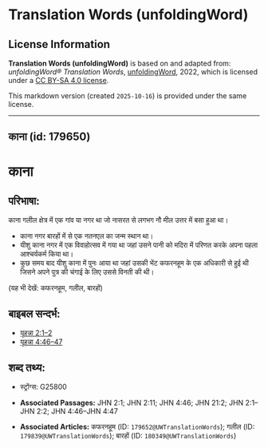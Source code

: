 # Translation Words (unfoldingWord)

## License Information

**Translation Words (unfoldingWord)** is based on and adapted from: _unfoldingWord® Translation Words_, [unfoldingWord](https://unfoldingword.org/utw), 2022, which is licensed under a [CC BY-SA 4.0 license](https://creativecommons.org/licenses/by-sa/4.0/legalcode.en).

This markdown version (created `2025-10-16`) is provided under the same license.



--------------------------------

## काना (id: 179650)

काना
====

परिभाषा:
--------

काना गलील क्षेत्र में एक गांव या नगर था जो नासरत से लगभग नौ मील उत्तर में बसा हुआ था।

* काना नगर बारहों में से एक नतनएल का जन्म स्थान था।
* यीशु काना नगर में एक विवाहोत्सव में गया था जहां उसने पानी को मदिरा में परिणत करके अपना पहला आश्चर्यकर्म किया था।
* कुछ समय बाद यीशु काना में पुनः आया था जहां उसकी भेंट कफरनहूम के एक अधिकारी से हुई थी जिसने अपने पुत्र की चंगाई के लिए उससे विनती की थी।

(यह भी देखें: कफरनहूम, गलील, बारहों)

बाइबल सन्दर्भ:
--------------

* [यूहन्ना 2:1–2](https://ref.ly/John2:1-John2:2)
* [यूहन्ना 4:46–47](https://ref.ly/John4:46-John4:47)

शब्द तथ्य:
----------

* स्ट्रोंग्स: G25800

* **Associated Passages:** JHN 2:1; JHN 2:11; JHN 4:46; JHN 21:2; JHN 2:1–JHN 2:2; JHN 4:46–JHN 4:47
* **Associated Articles:** कफरनहूम (ID: `179652@UWTranslationWords`); गलील (ID: `179839@UWTranslationWords`); बारहों (ID: `180349@UWTranslationWords`)

